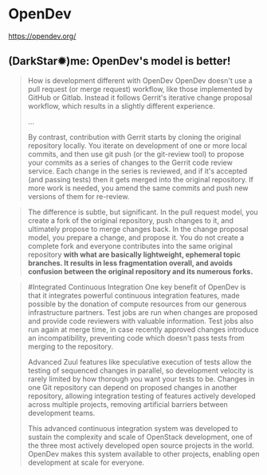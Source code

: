 # OpenDev
https://opendev.org/

## (DarkStar✹)me: OpenDev's model is better!

>How is development different with OpenDev
>OpenDev doesn't use a pull request (or merge request) workflow, like those implemented by GitHub or Gitlab. Instead it follows Gerrit's iterative change proposal workflow, which results in a slightly different experience.
>
>...
>
>By contrast, contribution with Gerrit starts by cloning the original repository locally. You iterate on development of one or more local commits, and then use git push (or the git-review tool) to propose your commits as a series of changes to the Gerrit code review service. Each change in the series is reviewed, and if it's accepted (and passing tests) then it gets merged into the original repository. If more work is needed, you amend the same commits and push new versions of them for re-review.

>The difference is subtle, but significant. In the pull request model, you create a fork of the original repository, push changes to it, and ultimately propose to merge changes back. In the change proposal model, you prepare a change, and propose it. You do not create a complete fork and everyone contributes into the same original repository **with what are basically lightweight, ephemeral topic branches. It results in less fragmentation overall, and avoids confusion between the original repository and its numerous forks.**

> #Integrated Continuous Integration
>One key benefit of OpenDev is that it integrates powerful continuous integration features, made possible by the donation of compute resources from our generous infrastructure partners. Test jobs are run when changes are proposed and provide code reviewers with valuable information. Test jobs also run again at merge time, in case recently approved changes introduce an incompatibility, preventing code which doesn't pass tests from merging to the repository.
>
>Advanced Zuul features like speculative execution of tests allow the testing of sequenced changes in parallel, so development velocity is rarely limited by how thorough you want your tests to be. Changes in one Git repository can depend on proposed changes in another repository, allowing integration testing of features actively developed across multiple projects, removing artificial barriers between development teams.
>
>This advanced continuous integration system was developed to sustain the complexity and scale of OpenStack development, one of the three most actively developed open source projects in the world. OpenDev makes this system available to other projects, enabling open development at scale for everyone.
